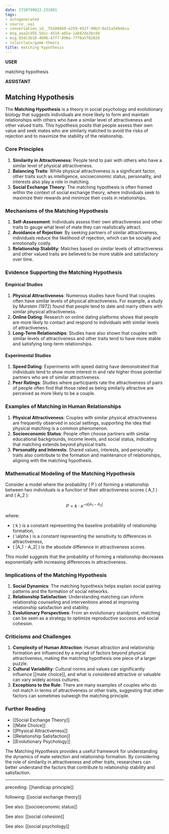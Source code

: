```yaml
---
date: 1720799022.231891
tags:
- autogenerated
- source__oai
- conversation_id__fb286869-e259-452f-90b3-0a51a5464bca
- msg_aaa2cd55-5dcc-4518-a65a-1ab82de2bcd4
- msg_65dc3b18-4696-47f7-890a-7ff0a5f62020
- colorclass/game-theory
title: matching hypothesis
---
```


**USER**

matching hypothesis


**ASSISTANT**

## Matching Hypothesis

The **Matching Hypothesis** is a theory in social psychology and evolutionary biology that suggests individuals are more likely to form and maintain relationships with others who have a similar level of attractiveness and other valued traits. This hypothesis posits that people assess their own value and seek mates who are similarly matched to avoid the risks of rejection and to maximize the stability of the relationship.

### Core Principles

1. **Similarity in Attractiveness**: People tend to pair with others who have a similar level of physical attractiveness.
2. **Balancing Traits**: While physical attractiveness is a significant factor, other traits such as intelligence, socioeconomic status, personality, and interests also play a role in matching.
3. **Social Exchange Theory**: The matching hypothesis is often framed within the context of social exchange theory, where individuals seek to maximize their rewards and minimize their costs in relationships.

### Mechanisms of the Matching Hypothesis

1. **Self-Assessment**: Individuals assess their own attractiveness and other traits to gauge what level of mate they can realistically attract.
2. **Avoidance of Rejection**: By seeking partners of similar attractiveness, individuals reduce the likelihood of rejection, which can be socially and emotionally costly.
3. **Relationship Stability**: Matches based on similar levels of attractiveness and other valued traits are believed to be more stable and satisfactory over time.

### Evidence Supporting the Matching Hypothesis

#### Empirical Studies

1. **Physical Attractiveness**: Numerous studies have found that couples often have similar levels of physical attractiveness. For example, a study by Murstein (1972) found that people tend to date and marry others with similar physical attractiveness.
2. **Online Dating**: Research on online dating platforms shows that people are more likely to contact and respond to individuals with similar levels of attractiveness.
3. **Long-Term Relationships**: Studies have also shown that couples with similar levels of attractiveness and other traits tend to have more stable and satisfying long-term relationships.

#### Experimental Studies

1. **Speed Dating**: Experiments with speed dating have demonstrated that individuals tend to show more interest in and rate higher those potential partners who are of similar attractiveness.
2. **Peer Ratings**: Studies where participants rate the attractiveness of pairs of people often find that those rated as being similarly attractive are perceived as more likely to be a couple.

### Examples of Matching in Human Relationships

1. **Physical Attractiveness**: Couples with similar physical attractiveness are frequently observed in social settings, supporting the idea that physical matching is a common phenomenon.
2. **Socioeconomic Status**: People often choose partners with similar educational backgrounds, income levels, and social status, indicating that matching extends beyond physical traits.
3. **Personality and Interests**: Shared values, interests, and personality traits also contribute to the formation and maintenance of relationships, aligning with the matching hypothesis.

### Mathematical Modeling of the Matching Hypothesis

Consider a model where the probability \( P \) of forming a relationship between two individuals is a function of their attractiveness scores \( A_1 \) and \( A_2 \):

$$
P = k \cdot e^{-\alpha |A_1 - A_2|}
$$

where:
- \( k \) is a constant representing the baseline probability of relationship formation,
- \( \alpha \) is a constant representing the sensitivity to differences in attractiveness,
- \( |A_1 - A_2| \) is the absolute difference in attractiveness scores.

This model suggests that the probability of forming a relationship decreases exponentially with increasing differences in attractiveness.

### Implications of the Matching Hypothesis

1. **Social Dynamics**: The matching hypothesis helps explain social pairing patterns and the formation of social networks.
2. **Relationship Satisfaction**: Understanding matching can inform relationship counseling and interventions aimed at improving relationship satisfaction and stability.
3. **Evolutionary Perspectives**: From an evolutionary standpoint, matching can be seen as a strategy to optimize reproductive success and social cohesion.

### Criticisms and Challenges

1. **Complexity of Human Attraction**: Human attraction and relationship formation are influenced by a myriad of factors beyond physical attractiveness, making the matching hypothesis one piece of a larger puzzle.
2. **Cultural Variability**: Cultural norms and values can significantly influence [[mate choice]], and what is considered attractive or valuable can vary widely across cultures.
3. **Exceptions to the Rule**: There are many examples of couples who do not match in terms of attractiveness or other traits, suggesting that other factors can sometimes outweigh the matching principle.

### Further Reading

- [[Social Exchange Theory]]
- [[Mate Choice]]
- [[Physical Attractiveness]]
- [[Relationship Satisfaction]]
- [[Evolutionary Psychology]]

The Matching Hypothesis provides a useful framework for understanding the dynamics of mate selection and relationship formation. By considering the role of similarity in attractiveness and other traits, researchers can better understand the factors that contribute to relationship stability and satisfaction.


---

preceding: [[handicap principle]]  


following: [[social exchange theory]]

See also: [[socioeconomic status]]


See also: [[social cohesion]]


See also: [[social psychology]]